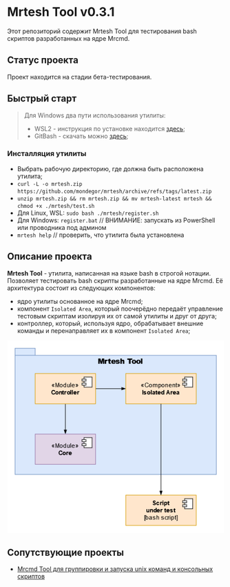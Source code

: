 # Mrtesh Tool v0.3.1
Этот репозиторий содержит Mrtesh Tool для тестирования bash скриптов разработанных на ядре Mrcmd.

## Статус проекта
Проект находится на стадии бета-тестирования.

## Быстрый старт
> Для Windows два пути использования утилиты:
> - WSL2 - инструкция по установке находится [здесь](https://github.com/mondegor/mrcmd/blob/master/docs/WIN_WSL_DOCKER_GUIDE.md);
> - GitBash - скачать можно [здесь](https://git-scm.com/download/win);

### Инсталляция утилиты
- Выбрать рабочую директорию, где должна быть расположена утилита;
- `curl -L -o mrtesh.zip https://github.com/mondegor/mrtesh/archive/refs/tags/latest.zip`
- `unzip mrtesh.zip && rm mrtesh.zip && mv mrtesh-latest mrtesh && chmod +x ./mrtesh/test.sh`
- Для Linux, WSL: `sudo bash ./mrtesh/register.sh`
- Для Windows: `register.bat` // ВНИМАНИЕ: запускать из PowerShell или проводника под админом
- `mrtesh help` // проверить, что утилита была установлена

## Описание проекта
**Mrtesh Tool** - утилита, написанная на языке bash в строгой нотации. Позволяет тестировать bash скрипты разработанные на ядре Mrcmd. Её архитектура состоит из следующих компонентов:
- ядро утилиты основанное на ядре Mrcmd;
- компонент `Isolated Area`, который поочерёдно передаёт управление тестовым скриптам изолируя их от самой утилиты и друг от друга;
- контроллер, который, используя ядро, обрабатывает внешние команды и перенаправляет их в компонент `Isolated Area`;

<img src="https://github.com/mondegor/mrtesh/blob/master/docs/img/mrtesh-architecture.png" width="539">

## Сопутствующие проекты
- [Mrcmd Tool для группировки и запуска unix команд и консольных скриптов](https://github.com/mondegor/mrcmd)
